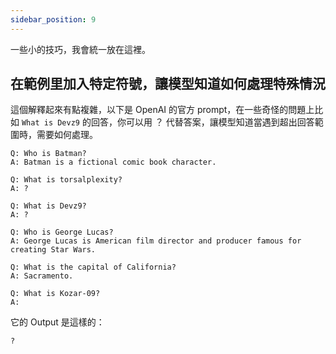 ```yaml
---
sidebar_position: 9
---
```

<head>
  <script defer="defer" src="https://embed.trydyno.com/embedder.js"></script>
  <link href="https://embed.trydyno.com/embedder.css" rel="stylesheet" />
</head>

一些小的技巧，我會統一放在這裡。

## 在範例里加入特定符號，讓模型知道如何處理特殊情況

這個解釋起來有點複雜，以下是 OpenAI 的官方 prompt，在一些奇怪的問題上比如 `What is Devz9` 的回答，你可以用 ？ 代替答案，讓模型知道當遇到超出回答範圍時，需要如何處理。

```other
Q: Who is Batman?
A: Batman is a fictional comic book character.

Q: What is torsalplexity?
A: ?

Q: What is Devz9?
A: ?

Q: Who is George Lucas?
A: George Lucas is American film director and producer famous for creating Star Wars.

Q: What is the capital of California?
A: Sacramento.

Q: What is Kozar-09?
A: 
```

它的 Output 是這樣的：

```other
?
```

